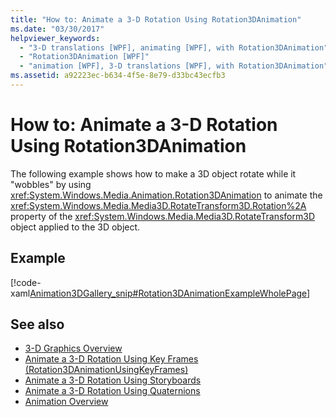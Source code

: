 ```yaml
---
title: "How to: Animate a 3-D Rotation Using Rotation3DAnimation"
ms.date: "03/30/2017"
helpviewer_keywords: 
  - "3-D translations [WPF], animating [WPF], with Rotation3DAnimation"
  - "Rotation3DAnimation [WPF]"
  - "animation [WPF], 3-D translations [WPF], with Rotation3DAnimation"
ms.assetid: a92223ec-b634-4f5e-8e79-d33bc43ecfb3
---
```

# How to: Animate a 3-D Rotation Using Rotation3DAnimation
The following example shows how to make a 3D object rotate while it "wobbles" by using <xref:System.Windows.Media.Animation.Rotation3DAnimation> to animate the <xref:System.Windows.Media.Media3D.RotateTransform3D.Rotation%2A> property of the <xref:System.Windows.Media.Media3D.RotateTransform3D> object applied to the 3D object.  
  
## Example  
 [!code-xaml[Animation3DGallery_snip#Rotation3DAnimationExampleWholePage](~/samples/snippets/csharp/VS_Snippets_Wpf/Animation3DGallery_snip/CS/Rotation3DAnimationExample.xaml#rotation3danimationexamplewholepage)]  
  
## See also

- [3-D Graphics Overview](3-d-graphics-overview.md)
- [Animate a 3-D Rotation Using Key Frames (Rotation3DAnimationUsingKeyFrames)](how-to-animate-a-3-d-rotation-using-key-frames.md)
- [Animate a 3-D Rotation Using Storyboards](how-to-animate-a-3-d-rotation-using-storyboards.md)
- [Animate a 3-D Rotation Using Quaternions](how-to-animate-a-3-d-rotation-using-quaternions.md)
- [Animation Overview](animation-overview.md)
